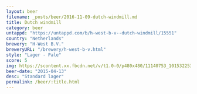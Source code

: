 ```yaml
---
layout: beer
filename: _posts/beer/2016-11-09-dutch-windmill.md
title: Dutch windmill
category: beer
untappd: "https://untappd.com/b/h-west-b-v--dutch-windmill/15551"
country: "Netherlands"
brewery: "H-West B.V."
breweryURL: "/brewery/h-west-b-v.html"
style: "Lager - Pale"
score: 5
img: https://scontent.xx.fbcdn.net/v/t1.0-0/p480x480/11140753_10153225352778745_8798373029749618991_n.jpg?oh=69cf9367519d00fe5b52135facd8dae1&oe=5B26855A
beer-date: "2015-04-13"
desc: "Standard lager"
permalink: /beer/:title.html
---
```

